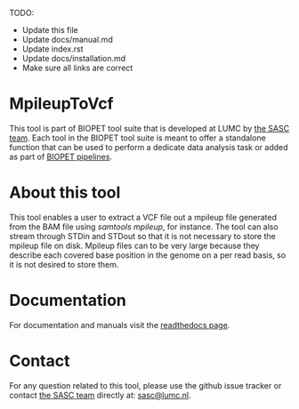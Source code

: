 TODO:
- Update this file
- Update docs/manual.md
- Update index.rst
- Update docs/installation.md
- Make sure all links are correct

#  MpileupToVcf
This tool is part of BIOPET tool suite that is developed at LUMC by [the SASC team](http://sasc.lumc.nl/). 
Each tool in the BIOPET tool suite is meant to offer a standalone function that can be used to perform a
dedicate data analysis task or added as part of [BIOPET pipelines](http://biopet-docs.readthedocs.io/en/latest/).

#  About this tool
This tool enables a user to extract a VCF file out a mpileup file generated from the BAM file using *samtools mpileup*,
for instance. The tool can also stream through STDin and STDout so that it is not necessary to store the mpileup file
on disk. Mpileup files can to be very large because they describe each covered base position in the genome on a per
read basis, so it is not desired to store them.

#  Documentation
For documentation and manuals visit the [readthedocs page](http://biopet-MpileupToVcf.readthedocs.io/en/latest/).


#  Contact

<p>
  <!-- Obscure e-mail address for spammers -->
For any question related to this tool, please use the github issue tracker or contact 
  <a href='http://sasc.lumc.nl/'>the SASC team</a> directly at: <a href='&#109;&#97;&#105;&#108;&#116;&#111;&#58;
 &#115;&#97;&#115;&#99;&#64;&#108;&#117;&#109;&#99;&#46;&#110;&#108;'>
  &#115;&#97;&#115;&#99;&#64;&#108;&#117;&#109;&#99;&#46;&#110;&#108;</a>.
</p>

